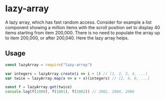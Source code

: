 # lazy-array

A lazy array, which has fast random access. Consider for example a list component showing a million items with the scroll position set to display 40 items starting from item 200,000. There is no need to populate the array up to item 200,000, or after 200,040. Here the lazy array helps.

## Usage

```javascript
const lazyArray = require("lazy-array")

var integers = lazyArray.create(i => i + 1) // [1, 2, 3, 4, ...]
var twice = lazyArray.map(x => x + x)(integers) // [2, 4, 6, ...]

const f = lazyArray.get(twice)
console.log(f(1000), f(1001), f(1002)) // 2002, 2004, 2006
```
